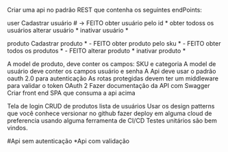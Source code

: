 Criar uma api no padrão REST que contenha os seguintes endPoints:

user Cadastrar usuário # -> FEITO
obter usuário pelo id *
obter todoss os usuários
alterar usuário *
inativar usuário *

produto Cadastrar produto *  - FEITO
obter produto pelo sku * - FEITO
obter todos os produtos * - FEITO
alterar produto *
inativar produto *


A model de produto, deve conter os campos: SKU e categoria
A model de usuário deve conter os campos usuário e senha
A Api deve usar o padrão oauth 2.0 para autenticação
As rotas protegidas devem ter um middleware para validar o token OAuth 2
Fazer documentação da API com Swagger
Criar front end SPA que consuma a api acima

Tela de login
CRUD de produtos
lista de usuários
Usar os design patterns que você conhece versionar no github fazer deploy em alguma cloud de preferencia usando alguma ferramenta de CI/CD Testes unitários são bem vindos.

#Api sem autenticação *Api com validação
